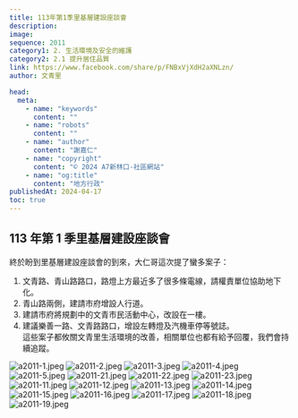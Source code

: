 ```yaml
---
title: 113年第1季里基層建設座談會
description:
image:
sequence: 2011
category1: 2. 生活環境及安全的維護
category2: 2.1 提升居住品質
link: https://www.facebook.com/share/p/FNBxVjXdH2aXNLzn/
author: 文青里

head:
  meta:
    - name: "keywords"
      content: ""
    - name: "robots"
      content: ""
    - name: "author"
      content: "謝嘉仁"
    - name: "copyright"
      content: "© 2024 A7新林口-社區網站"
    - name: "og:title"
      content: "地方行政"
publishedAt: 2024-04-17
toc: true
---
```


## 113 年第 1 季里基層建設座談會

終於盼到里基層建設座談會的到來，大仁哥這次提了蠻多案子：

1. 文青路、青山路路口，路燈上方最近多了很多條電線，請權責單位協助地下化。
2. 青山路兩側，建請市府增設人行道。
3. 建請市府將規劃中的文青市民活動中心，改設在一樓。
4. 建議樂善一路、文青路路口，增設左轉燈及汽機車停等號誌。  
   這些案子都攸關文青里生活環境的改善，相關單位也都有給予回覆，我們會持續追蹤。

![a2011-1.jpeg](/images/announcement/a2011-1.jpeg)
![a2011-2.jpeg](/images/announcement/a2011-2.jpeg)
![a2011-3.jpeg](/images/announcement/a2011-3.jpeg)
![a2011-4.jpeg](/images/announcement/a2011-4.jpeg)
![a2011-5.jpeg](/images/announcement/a2011-5.jpeg)
![a2011-21.jpeg](/images/announcement/a2011-21.jpeg)
![a2011-22.jpeg](/images/announcement/a2011-22.jpeg)
![a2011-23.jpeg](/images/announcement/a2011-23.jpeg)
![a2011-11.jpeg](/images/announcement/a2011-11.jpeg)
![a2011-12.jpeg](/images/announcement/a2011-12.jpeg)
![a2011-13.jpeg](/images/announcement/a2011-13.jpeg)
![a2011-14.jpeg](/images/announcement/a2011-14.jpeg)
![a2011-15.jpeg](/images/announcement/a2011-15.jpeg)
![a2011-16.jpeg](/images/announcement/a2011-16.jpeg)
![a2011-17.jpeg](/images/announcement/a2011-17.jpeg)
![a2011-18.jpeg](/images/announcement/a2011-18.jpeg)
![a2011-19.jpeg](/images/announcement/a2011-19.jpeg)
